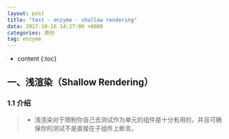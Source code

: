 ```yaml
---
layout: post
title: "test - enzyme - shallow rendering"
data: 2017-10-16 14:27:00 +0800
categories: 原创
tag: enzyme
---
```

* content
{:toc}

<!-- more -->

## 一、浅渲染（Shallow Rendering）

### 1.1 介绍

> * 浅渲染对于限制你自己去测试作为单元的组件是十分有用的，并且可确保你的测试不是直接在子组件上断言。

